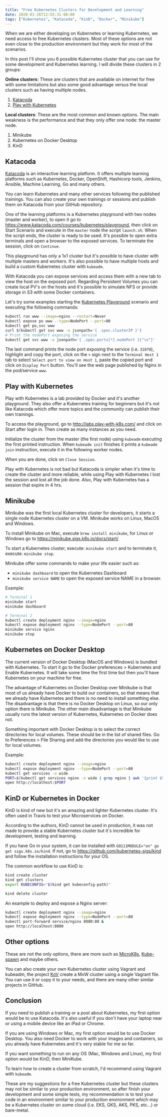 ```yaml
---
title: "Free Kubernetes Clusters for Development and Learning"
date: 2020-01-26T12:55:31-08:00
tags: ["Kubernetes", "Katacoda", "KinD", "Docker", "Minikube"]
---
```


When we are either developing on Kubernetes or learning Kubernetes, we need access to free Kubernetes clusters. Most of these options are not even close to the production environment but they work for most of the scenarios.

In this post I'll show you 6 possible Kubernetes cluster that you can use for some development and Kubernetes learning. I will divide these clusters in 2 groups:

**Online clusters**: These are clusters that are available on internet for free with some limitations but also some good advantage versus the local clusters such as having multiple nodes.

1. [Katacoda](https://www.katacoda.com/courses/kubernetes/playground) 
2. [Play with Kubernetes](https://labs.play-with-k8s.com) 

**Local clusters**: These are the most common and known options. The main weakness is the performance and that they only offer one node: the master node.

1. Minikube 
2. Kubernetes on Docker Desktop 
3. KinD 

## Katacoda

[Katacoda](https://www.katacoda.com) is an interactive learning platform. It offers multiple learning platforms such as Kubernetes, Docker, OpenShift, Hashicorp tools, Jenkins, Ansible, Machine Learning, Go and many others.

You can learn Kubernetes and many other services following the published trainings. You can also create your own trainings or sessions and publish them on Katacoda from your GitHub repository. 

One of the learning platforms is a Kubernetes playground with two nodes (master and worker), to open it go to https://www.katacoda.com/courses/kubernetes/playground, then click on Start Scenario and execute in the `master` node the script `launch.sh`. When the script ends, the cluster is ready to be used. It's possible to open extra terminals and open a browser to the exposed services. To terminate the session, click on `Continue`.

This playground has only a 1x1 cluster but it's possible to have cluster with multiple masters and workers. It's also possible to have multiple hosts and build a custom Kubernetes cluster with `kubeadm`.

With Katacoda you can expose services and access them with a new tab to view the host on the exposed port. Regarding Persistent Volumes you can create local PV's on the hosts and it's possible to simulate NFS or provide storage in S3 with some Docker containers.

Let's try some examples starting the [Kubernetes Playground](https://www.katacoda.com/courses/kubernetes/playground) scenario and executing the following commands:

```bash
kubectl run www --image=nginx --restart=Never
kubectl expose po www --type=NodePort --port=80
kubectl get po,svc www
curl $(kubectl get svc www -o jsonpath='{ .spec.clusterIP }')
# Print the nodePort exposing the service
kubectl get svc www -o jsonpath='{ .spec.ports[*].nodePort }{"\n"}'
```

The last command prints the node port exposing the service (i.e. `31870`), highlight and copy the port, click on the `+` sign next to the `Terminal Host 1` tab to select `Select port to view on Host 1`, paste the copied port and click on `Display Port` button. You'll see the web page published by Nginx in the pod/service `www`.

## Play with Kubernetes

Play with Kubernetes is a lab provided by Docker and it's another playground. They also offer a Kubernetes training for beginners but it's not like Katacoda which offer more topics and the community can publish their own trainings.

To access the playground, go to http://labs.play-with-k8s.com/ and click on Start after login in. Then create as many instances as you need.

Initialize the cluster from the master (the first node) using `kubeadm` executing the first printed instruction. When `kubeadm init` finishes it prints a `kubeadm join` instruction, execute it in the following worker nodes.

When you are done, click on `Close Session`.

Play with Kubernetes is not bad but Katacoda is simpler when it's time to create the cluster and more reliable, while using Play with Kubernetes I lost the session and lost all the job done. Also, Play with Kubernetes has a session that expire in 4 hrs.

## Minikube

Minikube was the first local Kubernetes cluster for developers, it starts a single node Kubernetes cluster on a VM. Minikube works on Linux, MacOS and Windows.

To install Minikube on Mac, execute `brew install minikube`, for Linux or Windows go to https://minikube.sigs.k8s.io/docs/start/

To start a Kubernetes cluster, execute: `minikube start` and to terminate it, execute: `minikube stop`.

Minikube offer some commands to make your life easier such as:

* `minikube dashboard` to open the Kubernetes Dashboard
* `minikube service NAME` to open the exposed service NAME in a browser.

Example:

```bash
# Terminal 1
minikube start
minikube dashboard
```

```bash
# Terminal 2
kubectl create deployment nginx --image=nginx
kubectl expose deployment nginx --type=NodePort --port=80
minikube service nginx
minikube stop
```

## Kubernetes on Docker Desktop

The current version of Docker Desktop (MacOS and Windows) is bundled with Kubernetes. To start it go to the Docker preferences > Kubernetes and Enable Kubernetes. It will take some time the first time but then you'll have Kubernetes on your machine for free.

The advantage of Kubernetes on Docker Desktop over Minikube is that most of us already have Docker to build our containers, so that means that we already have Kubernetes and there is no need to install something else. The disadvantage is that there is no Docker Desktop on Linux, so our only option there is Minikube. The other main disadvantage is that Minikube usually runs the latest version of Kubernetes, Kubernetes on Docker does not.

Something important with Docker Desktop is to select the correct directories for local volumes. These should be in the list of shared files. Go to Preferences > File Sharing and add the directories you would like to use for local volumes.

Example:

```bash
kubectl create deployment nginx --image=nginx
kubectl expose deployment nginx --type=NodePort --port=80
kubectl get services -o wide
PORT=$(kubectl get services nginx -o wide | grep nginx | awk '{print $5}' | cut -f2 -d: | cut -f1 -d/)
open http://localhost:$PORT
```

## KinD or Kubernetes in Docker

KinD is kind of new but it's an amazing and lighter Kubernetes cluster. It's often used in Travis to test your Microservices on Docker.

According to the authors, KinD cannot be used in production, it was not made to provide a stable Kubernetes cluster but it's incredible for development, testing and learning.

If you have Go in your system, it can be installed with `GO111MODULE="on" go get sigs.k8s.io/kind`. If not, go to https://github.com/kubernetes-sigs/kind and follow the installation instructions for your OS.

The common workflow to use KinD is:

```bash
kind create cluster
kind get clusters
export KUBECONFIG="$(kind get kubeconfig-path)"

kind delete cluster
```

An example to deploy and expose a Nginx server:

```bash
kubectl create deployment nginx --image=nginx
kubectl expose deployment nginx --type=NodePort --port=80
kubectl port-forward service/nginx 8080:80 &
open http://localhost:8080
```

## Other options

These are not the only options, there are more such as [MicroK8s](https://github.com/ubuntu/microk8s), [Kube-spawn](https://github.com/kinvolk/kube-spawn) and maybe others.

You can also create your own Kubernetes cluster using Vagrant and kubeadm, the project [KoV](https://github.com/johandry/KoV) create a MxW cluster using a single Vagrant file. You can use it or copy it to your needs, and there are many other similar projects in GitHub.

## Conclusion

If you need to publish a training or a post about Kubernetes, my first option would be to use Katacoda. It's also useful if you don't have your laptop near or using a mobile device like an iPad or Chrome.

If you are using Windows or Mac, my first option would be to use Docker Desktop. You also need Docker to work with your images and containers, so you already have Kubernetes and it's very stable for me so far.

If you want something to run on any OS (Mac, Windows and Linux), my first option would be KinD, then MiniKube.

To learn how to create a cluster from scratch, I'd recommend using Vagrant with `kubeadm`.

These are my suggestions for a free Kubernetes cluster but these clusters may not be similar to your production environment, so after finish your development and some simple tests, my recommendation is to test your code in an environment similar to your production environment which may be a Kubernetes cluster on some cloud (i.e. EKS, GKS, AKS, PKS, etc...) or bare-metal.
